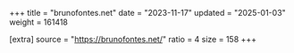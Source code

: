 +++
title = "brunofontes.net"
date = "2023-11-17"
updated = "2025-01-03"
weight = 161418

[extra]
source = "https://brunofontes.net/"
ratio = 4
size = 158
+++
